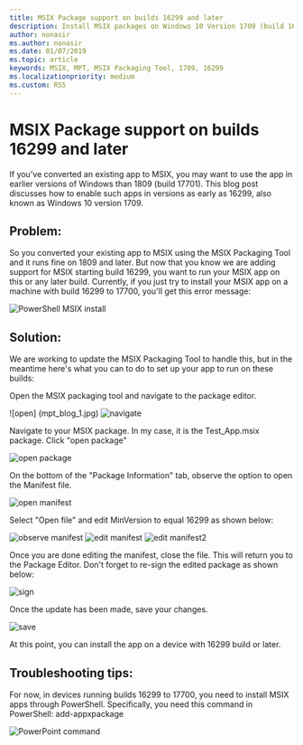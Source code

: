 ```yaml
---
title: MSIX Package support on builds 16299 and later
description: Install MSIX packages on Windows 10 Version 1709 (build 16299) and later.
author: nonasir
ms.author: nonasir
ms.date: 01/07/2019
ms.topic: article
keywords: MSIX, MPT, MSIX Packaging Tool, 1709, 16299
ms.localizationpriority: medium
ms.custom: RS5
---
```



# MSIX Package support on builds 16299 and later

If you've converted an existing app to MSIX, you may want to use the app in earlier versions of Windows than 1809 (build 17701). This blog post discusses how to enable such apps in versions as early as 16299, also known as Windows 10 version 1709. 
 
 
## Problem:
So you converted your existing app to MSIX using the MSIX Packaging Tool and it runs fine on 1809 and later. But now that you know we are adding support for MSIX starting build 16299, you want to run your MSIX app on this or any later build. Currently, if you just try to install your MSIX app on a machine with build 16299 to 17700, you'll get this error message: 

![PowerShell MSIX install](mpt_blog_0.jpg)

## Solution:
We are working to update the MSIX Packaging Tool to handle this, but in the meantime here's what you can to do to set up your app to run on these builds:
 
Open the MSIX packaging tool and navigate to the package editor.

![open] (mpt_blog_1.jpg) 
![navigate](mpt_blog_2.jpg)


Navigate to your MSIX package. In my case, it is the Test_App.msix package. Click "open package"

![open package](mpt_blog_3.jpg)

On the bottom of the "Package Information" tab, observe the option to open the Manifest file. 

![open manifest](mpt_blog_4.jpg)

Select "Open file" and edit MinVersion to equal 16299 as shown below:

![observe manifest](mpt_blog_5.jpg)
![edit manifest](mpt_blog_6.jpg)
![edit manifest2](mpt_blog_7.jpg)

Once you are done editing the manifest, close the file. This will return you to the Package Editor.
Don't forget to re-sign the edited package as shown below:

![sign](mpt_blog_9.jpg)

Once the update has been made, save your changes.

![save](mpt_blog_10.jpg)

At this point, you can install the app on a device with 16299 build or later.
 


 
## Troubleshooting tips:
For now, in devices running builds 16299 to 17700, you need to install MSIX apps through PowerShell. 
Specifically, you need this command in PowerShell:
add-appxpackage <path to MSIX package>

![PowerPoint command](mpt_blog_11.jpg)




